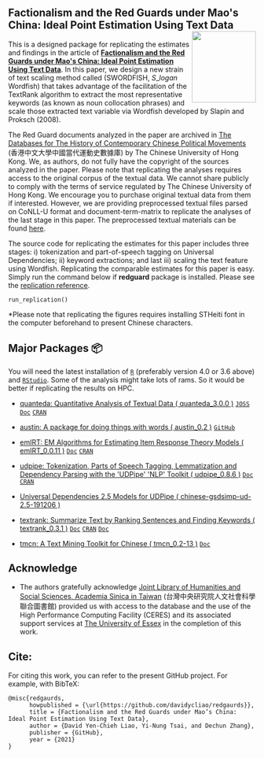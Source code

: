 ## Factionalism and the Red Guards under Mao's China: Ideal Point Estimation Using Text Data <img src="https://avatars3.githubusercontent.com/u/77121644?s=400&amp;u=49ca6038b83b629a86d391bb2e4d19f8995918a5&amp;v=4" width="130" height="145" align="right"/> <br />


This is a designed package for replicating the estimates and findings in the article of [**Factionalism and the Red Guards under Mao's China: Ideal Point Estimation Using Text Data**](https://raw.githack.com/davidycliao/redgaurds/master/paper/epsa.pdf). In this paper, we design a new strain of text scaling method called (SWORDFISH, $S\_{logan}$ Wordfish) that takes advantage of the facilitation of the TextRank algorithm to extract the most representative keywords (as known as noun collocation phrases) and scale those extracted text variable via  Wordfish developed by Slapin and Proksch (2008).

The Red Guard documents analyzed in the paper are archived in [The Databases for The History of Contemporary Chinese Political Movements](http://ccrd.usc.cuhk.edu.hk/Default.aspx?msg=%25u6ca1%25u6709%25u8ba2%25u9605%25uff0c%25u6b22%25u8fce%25u8ba2%25u9605%25uff01) (香港中文大學中國當代運動史數據庫) by The Chinese University of Hong Kong. We, as authors, do not fully have the copyright of the sources analyzed in the paper. Please note that replicating the analyses requires access to the original corpus of the textual data. We cannot share publicly to comply with the terms of service regulated by The Chinese University of Hong Kong. We encourage you to purchase original textual data from them if interested. However, we are providing preprocessed textual files parsed on CoNLL-U format and document-term-matrix to replicate the analyses of the last stage in this paper. The preprocessed textual materials can be found [here]().

The source code for replicating the estimates for this paper includes three stages: i) tokenization and part-of-speech tagging on Universal Dependencies; ii) keyword extractions; and last iii) scaling the text feature using Wordfish. Replicating the comparable estimates for this paper is easy. Simply run the command below if **redguard** package is installed. Please see the [replication reference]().


```
run_replication()
```

*Please note that replicating the figures requires installing STHeiti font in the computer beforehand to present Chinese characters.

## Major Packages :package:

You will need the latest installation of [`R`](https://cran.r-project.org/mirrors.html) (preferably version 4.0 or 3.6 above) and [`RStudio`](https://rstudio.com/products/rstudio/download/#download). Some of the analysis might take lots of rams. So it would be better if replicating the results on HPC.

-   [quanteda: Quantitative Analysis of Textual Data ( quanteda_3.0.0 )](https://quanteda.io) [`JOSS`](https://joss.theoj.org/papers/10.21105/joss.00774) [`Doc`](https://quanteda.io/reference/) [`CRAN`](https://cran.r-project.org/web/packages/quanteda/index.html)

-   [austin: A package for doing things with words ( austin_0.2 )](https://conjugateprior.github.io/austin/) [`GitHub`](https://github.com/conjugateprior/austin)

-   [emIRT: EM Algorithms for Estimating Item Response Theory Models ( emIRT_0.0.11 )](https://github.com/kosukeimai/emIRT) [`Doc`](https://cran.r-project.org/web/packages/emIRT/emIRT.pdf) [`CRAN`](https://cran.r-project.org/web/packages/emIRT/index.html)

-   [udpipe: Tokenization, Parts of Speech Tagging, Lemmatization and Dependency Parsing with the 'UDPipe' 'NLP' Toolkit ( udpipe_0.8.6 )](https://bnosac.github.io/udpipe/en/) [`Doc`](https://bnosac.github.io/udpipe/docs/doc1.html) [`CRAN`](https://cran.r-project.org/web/packages/udpipe/index.html)

-   [Universal Dependencies 2.5 Models for UDPipe ( chinese-gsdsimp-ud-2.5-191206 )](https://lindat.mff.cuni.cz/repository/xmlui/handle/11234/1-3131)

-   [textrank: Summarize Text by Ranking Sentences and Finding Keywords ( textrank_0.3.1 )](https://github.com/bnosac/textrank) [`Doc`](https://cran.r-project.org/web/packages/textrank/vignettes/textrank.html) [`CRAN`](https://cran.r-project.org/web/packages/textrank/index.html) [`Doc`](https://mlr3book.mlr-org.com/)

-   [tmcn: A Text Mining Toolkit for Chinese ( tmcn_0.2-13 )](https://cran.r-project.org/web/packages/tmcn/index.html) [`Doc`](https://cran.r-project.org/web/packages/tmcn/tmcn.pdf)

## Acknowledge

-   The authors gratefully acknowledge [Joint Library of Humanities and Social Sciences, Academia Sinica in Taiwan](https://hslib.sinica.edu.tw/eng/frontpage) (台灣中央研究院人文社會科學聯合圖書館) provided us with access to the database and the use of the High Performance Computing Facility (CERES) and its associated support services at [The University of Essex](https://www.essex.ac.uk/student/it-services/high-performance-computing-(hpc)) in the completion of this work.

## Cite:

For citing this work, you can refer to the present GitHub project. For example, with BibTeX:
```
@misc{redgaurds,
      howpublished = {\url{https://github.com/davidycliao/redgaurds}},
      title = {Factionalism and the Red Guards under Mao’s China: Ideal Point Estimation Using Text Data},
      author = {David Yen-Chieh Liao, Yi-Nung Tsai, and Dechun Zhang},
      publisher = {GitHub},
      year = {2021}
}
```